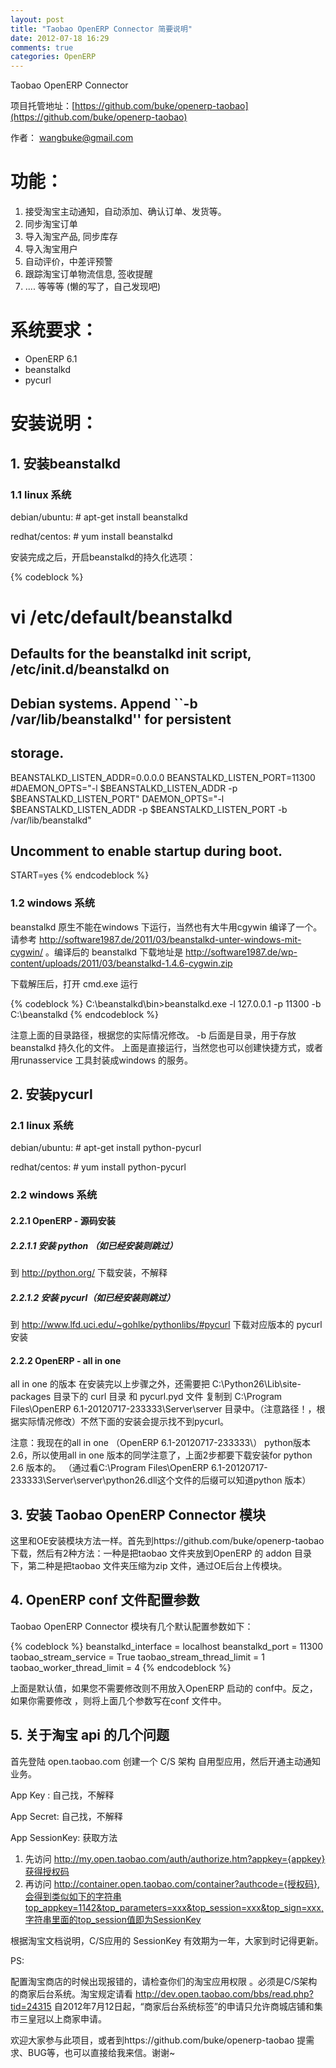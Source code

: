 ```yaml
---
layout: post
title: "Taobao OpenERP Connector 简要说明"
date: 2012-07-18 16:29
comments: true
categories: OpenERP 
---
```


Taobao OpenERP Connector

项目托管地址：[https://github.com/buke/openerp-taobao](https://github.com/buke/openerp-taobao)

作者： wangbuke@gmail.com

# 功能：

1. 接受淘宝主动通知，自动添加、确认订单、发货等。
2. 同步淘宝订单
3. 导入淘宝产品, 同步库存
4. 导入淘宝用户
5. 自动评价，中差评预警
6. 跟踪淘宝订单物流信息, 签收提醒
7. .... 等等等 (懒的写了，自己发现吧)

# 系统要求：

* OpenERP 6.1
* beanstalkd
* pycurl

# 安装说明：

## 1. 安装beanstalkd

### 1.1 linux 系统

debian/ubuntu: # apt-get install beanstalkd

redhat/centos: # yum install beanstalkd

安装完成之后，开启beanstalkd的持久化选项：

{% codeblock %}
# vi /etc/default/beanstalkd

## Defaults for the beanstalkd init script, /etc/init.d/beanstalkd on
## Debian systems. Append ``-b /var/lib/beanstalkd'' for persistent
## storage.
BEANSTALKD_LISTEN_ADDR=0.0.0.0
BEANSTALKD_LISTEN_PORT=11300
#DAEMON_OPTS="-l $BEANSTALKD_LISTEN_ADDR -p $BEANSTALKD_LISTEN_PORT"
DAEMON_OPTS="-l $BEANSTALKD_LISTEN_ADDR -p $BEANSTALKD_LISTEN_PORT -b /var/lib/beanstalkd"

## Uncomment to enable startup during boot.
START=yes
{% endcodeblock %}

### 1.2 windows 系统

beanstalkd 原生不能在windows 下运行，当然也有大牛用cgywin 编译了一个。请参考 http://software1987.de/2011/03/beanstalkd-unter-windows-mit-cygwin/  。编译后的 beanstalkd 下载地址是 http://software1987.de/wp-content/uploads/2011/03/beanstalkd-1.4.6-cygwin.zip

下载解压后，打开 cmd.exe 运行

{% codeblock %}
C:\beanstalkd\bin>beanstalkd.exe -l 127.0.0.1 -p 11300 -b C:\beanstalkd
{% endcodeblock %}

注意上面的目录路径，根据您的实际情况修改。 -b 后面是目录，用于存放beanstalkd 持久化的文件。 上面是直接运行，当然您也可以创建快捷方式，或者用runasservice 工具封装成windows 的服务。

## 2. 安装pycurl

### 2.1 linux 系统

debian/ubuntu: # apt-get install python-pycurl

redhat/centos: # yum install python-pycurl

### 2.2 windows 系统

#### 2.2.1 OpenERP - 源码安装

##### 2.2.1.1 安装 python （如已经安装则跳过）

到 http://python.org/ 下载安装，不解释

##### 2.2.1.2 安装 pycurl（如已经安装则跳过）

到 http://www.lfd.uci.edu/~gohlke/pythonlibs/#pycurl 下载对应版本的 pycurl 安装

#### 2.2.2 OpenERP - all in one  

all in one 的版本 在安装完以上步骤之外，还需要把 C:\Python26\Lib\site-packages 目录下的 curl 目录 和 pycurl.pyd 文件 复制到 C:\Program Files\OpenERP 6.1-20120717-233333\Server\server 目录中。（注意路径！，根据实际情况修改）不然下面的安装会提示找不到pycurl。

注意：我现在的all in one （OpenERP 6.1-20120717-233333\） python版本 2.6，所以使用all in one 版本的同学注意了，上面2步都要下载安装for python 2.6 版本的。 （通过看C:\Program Files\OpenERP 6.1-20120717-233333\Server\server\python26.dll这个文件的后缀可以知道python 版本）

## 3. 安装 Taobao OpenERP Connector 模块

这里和OE安装模块方法一样。首先到https://github.com/buke/openerp-taobao 下载，然后有2种方法：一种是把taobao 文件夹放到OpenERP 的 addon 目录下，第二种是把taobao 文件夹压缩为zip 文件，通过OE后台上传模块。

## 4. OpenERP conf 文件配置参数

Taobao OpenERP Connector 模块有几个默认配置参数如下：

{% codeblock %}
beanstalkd_interface = localhost
beanstalkd_port = 11300
taobao_stream_service = True
taobao_stream_thread_limit = 1
taobao_worker_thread_limit = 4 
{% endcodeblock %}

 上面是默认值，如果您不需要修改则不用放入OpenERP 启动的 conf中。反之，如果你需要修改 ，则将上面几个参数写在conf 文件中。

## 5. 关于淘宝 api 的几个问题

首先登陆 open.taobao.com 创建一个 C/S 架构 自用型应用，然后开通主动通知业务。

App Key : 自己找，不解释

App Secret: 自己找，不解释

App SessionKey: 获取方法

1. 先访问 http://my.open.taobao.com/auth/authorize.htm?appkey={appkey}获得授权码
2. 再访问 http://container.open.taobao.com/container?authcode={授权码},会得到类似如下的字符串top_appkey=1142&top_parameters=xxx&top_session=xxx&top_sign=xxx,字符串里面的top_session值即为SessionKey

根据淘宝文档说明，C/S应用的 SessionKey 有效期为一年，大家到时记得更新。

PS:

配置淘宝商店的时候出现报错的，请检查你们的淘宝应用权限 。必须是C/S架构的商家后台系统。淘宝规定请看 http://dev.open.taobao.com/bbs/read.php?tid=24315  自2012年7月12日起，“商家后台系统标签”的申请只允许商城店铺和集市三皇冠以上商家申请。 

欢迎大家参与此项目，或者到https://github.com/buke/openerp-taobao 提需求、BUG等，也可以直接给我来信。谢谢~ 





